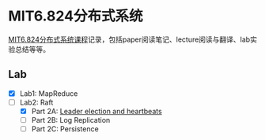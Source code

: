 # MIT6.824分布式系统   
[MIT6.824分布式系统课程](https://pdos.csail.mit.edu/6.824/)记录，包括paper阅读笔记、lecture阅读与翻译、lab实验总结等等。

## Lab  
- [x] Lab1: MapReduce
- [ ] Lab2: Raft    
    - [x] Part 2A: [Leader election and heartbeats](https://github.com/Wangzhike/MIT6.824_DistributedSystem/blob/master/lab/lab2:%20Raft/Part%202A/readme.md)
    - [ ] Part 2B: Log Replication
    - [ ] Part 2C: Persistence
